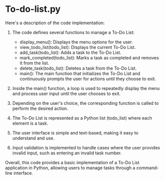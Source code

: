 # To-do-list.py
Here's a description of the code implementation:

1. The code defines several functions to manage a To-Do List:
   - display_menu(): Displays the menu options for the user.
   - view_todo_list(todo_list): Displays the current To-Do List.
   - add_task(todo_list): Adds a task to the To-Do List.
   - mark_completed(todo_list): Marks a task as completed and removes it from the list.
   - delete_task(todo_list): Deletes a task from the To-Do List.
   - main(): The main function that initializes the To-Do List and continuously prompts the user for actions until they choose to exit.

2. Inside the main() function, a loop is used to repeatedly display the menu and process user input until the user chooses to exit.

3. Depending on the user's choice, the corresponding function is called to perform the desired action.

4. The To-Do List is represented as a Python list (todo_list) where each element is a task.

5. The user interface is simple and text-based, making it easy to understand and use.

6. Input validation is implemented to handle cases where the user provides invalid input, such as entering an invalid task number.

Overall, this code provides a basic implementation of a To-Do List application in Python, allowing users to manage tasks through a command-line interface.
